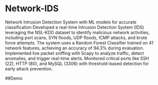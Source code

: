 # Network-IDS
Network Intrusion Detection System with ML models for accurate classification
Developed a real-time Intrusion Detection System (IDS) leveraging the NSL-KDD dataset to identify malicious network activities, including port scans, SYN floods, UDP floods, ICMP attacks, and brute force attempts. The system uses a Random Forest Classifier trained on 41 network features, achieving an accuracy of 94.3% during evaluation. Implemented live packet sniffing with Scapy to analyze traffic, detect anomalies, and trigger real-time alerts. Monitored critical ports like SSH (22), HTTP (80), and MySQL (3306) with threshold-based detection for early attack prevention.

##Demo
